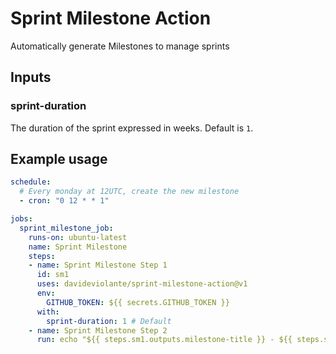 # Sprint Milestone Action
Automatically generate Milestones to manage sprints

## Inputs

### sprint-duration

The duration of the sprint expressed in weeks. Default is `1`.

## Example usage

```yaml
schedule:
  # Every monday at 12UTC, create the new milestone
  - cron: "0 12 * * 1"

jobs:
  sprint_milestone_job:
    runs-on: ubuntu-latest
    name: Sprint Milestone
    steps:
    - name: Sprint Milestone Step 1
      id: sm1
      uses: davideviolante/sprint-milestone-action@v1
      env:
        GITHUB_TOKEN: ${{ secrets.GITHUB_TOKEN }}
      with:
        sprint-duration: 1 # Default
    - name: Sprint Milestone Step 2
      run: echo "${{ steps.sm1.outputs.milestone-title }} - ${{ steps.sm1.outputs.milestone-number }} - ${{ steps.sm1.outputs.milestone-dueon }}"
```
